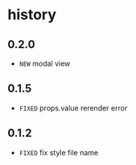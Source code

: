 # history

## 0.2.0

* `NEW` modal view

## 0.1.5

* `FIXED` props.value rerender error

## 0.1.2

* `FIXED` fix style file name
